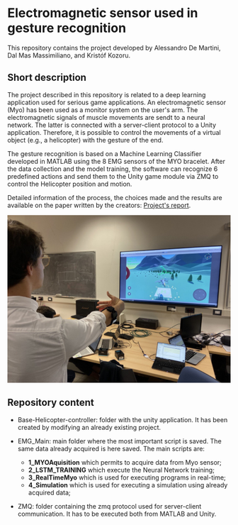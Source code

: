 # Electromagnetic sensor used in gesture recognition

This repository contains the project developed by Alessandro De Martini, Dal Mas Massimiliano, and Kristóf Kozoru. 

## Short description

The project described in this repository is related to a deep learning application used for serious game applications. An electromagnetic sensor (Myo) has been used as a monitor system on the user's arm. The electromagnetic signals of muscle movements are sendt to a neural network. The latter is connected with a server-client protocol to a Unity application. Therefore, it is possible to control the movements of a virtual object (e.g., a helicopter) with the gesture of the end.

The gesture recognition is based on a Machine Learning Classifier developed in MATLAB using the 8 EMG sensors of the MYO bracelet. After the data collection and the model training, the software can recognize 6 predefined actions and send them to the Unity game module via ZMQ to control the Helicopter position and motion.

Detailed information of the process, the choices made and the results are available on the paper written by the creators: [Project's report](https://github.com/koszoru-kristof/EMG---Myo-gesture-recognition/blob/f435db0a4ae26560d868a9042739bcb112ec8c69/EmgProject_report.pdf).

![EMGProject_image](https://github.com/koszoru-kristof/EMG---Myo-gesture-recognition/blob/f435db0a4ae26560d868a9042739bcb112ec8c69/EMGProject_image.jpg)


## Repository content

- Base-Helicopter-controller: folder with the unity application. It has been created by modifying an already existing project.

- EMG_Main: main folder where the most important script is saved. The same data already acquired is here saved. The main scripts are:
    - __1_MYOAquisition__ which permits to acquire data from Myo sensor;
    - __2_LSTM_TRAINING__ which execute the Neural Network training;
    - __3_RealTimeMyo__ which is used for executing programs in real-time;
    - __4_Simulation__ which is used for executing a simulation using already acquired data;

- ZMQ: folder containing the zmq protocol used for server-client communication. It has to be executed both from MATLAB and Unity.

